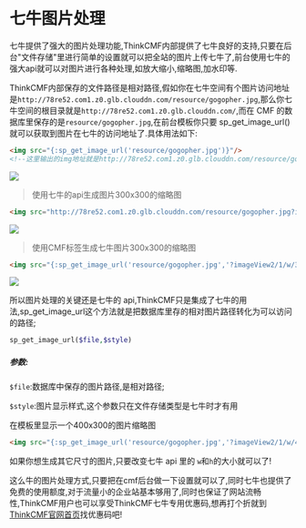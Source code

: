 # 七牛图片处理

七牛提供了强大的图片处理功能,ThinkCMF内部提供了七牛良好的支持,只要在后台"文件存储"里进行简单的设置就可以把全站的图片上传七牛了,前台使用七牛的强大api就可以对图片进行各种处理,如放大缩小,缩略图,加水印等.

ThinkCMF内部保存的文件路径是相对路径,假如你在七牛空间有个图片访问地址是`http://78re52.com1.z0.glb.clouddn.com/resource/gogopher.jpg`,那么你七牛空间的根目录就是`http://78re52.com1.z0.glb.clouddn.com/`,而在 CMF 的数据库里保存的是`resource/gogopher.jpg`,在前台模板你只要 sp_get_image_url()就可以获取到图片在七牛的访问地址了.具体用法如下:

```html
<img src="{:sp_get_image_url('resource/gogopher.jpg')}"/>
<!--这里输出的img地址就是http://78re52.com1.z0.glb.clouddn.com/resource/gogopher.jpg-->
```
![](http://78re52.com1.z0.glb.clouddn.com/resource/gogopher.jpg)

> 使用七牛的api生成图片300x300的缩略图

```html
<img src="http://78re52.com1.z0.glb.clouddn.com/resource/gogopher.jpg?imageView2/1/w/300/h/300"
```

![](http://78re52.com1.z0.glb.clouddn.com/resource/gogopher.jpg?imageView2/1/w/300/h/300)

> 使用CMF标签生成七牛图片300x300的缩略图

```html
<img src="{:sp_get_image_url('resource/gogopher.jpg','?imageView2/1/w/300/h/300')}"
```

![](http://78re52.com1.z0.glb.clouddn.com/resource/gogopher.jpg?imageView2/1/w/300/h/300)

所以图片处理的关键还是七牛的 api,ThinkCMF只是集成了七牛的用法,sp_get_image_url这个方法就是把数据库里存的相对图片路径转化为可以访问的路径;

```php
sp_get_image_url($file,$style)
```

##### 参数:

`$file`:数据库中保存的图片路径,是相对路径;

`$style`:图片显示样式,这个参数只在文件存储类型是七牛时才有用

在模板里显示一个400x300的图片缩略图
```html
<img src="{:sp_get_image_url('resource/gogopher.jpg','?imageView2/1/w/400/h/300')}"
```

如果你想生成其它尺寸的图片,只要改变七牛 api 里的 `w`和`h`的大小就可以了!

这么牛的图片处理方式,只要把在cmf后台做一下设置就可以了,同时七牛也提供了免费的使用额度,对于流量小的企业站基本够用了,同时也保证了网站流畅性,ThinkCMF用户也可以享受ThinkCMF七牛专用优惠码,想再打个折就到[ThinkCMF官网首页](http://www.thinkcmf.com)找优惠码吧!

